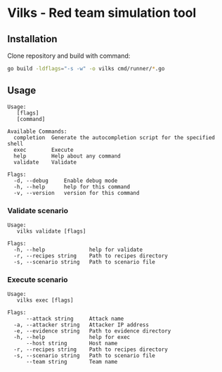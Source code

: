 # Vilks - Red team simulation tool

## Installation

Clone repository and build with command:

```sh
go build -ldflags="-s -w" -o vilks cmd/runner/*.go
```

## Usage

```console
Usage:
   [flags]
   [command]

Available Commands:
  completion  Generate the autocompletion script for the specified shell
  exec        Execute
  help        Help about any command
  validate    Validate

Flags:
  -d, --debug     Enable debug mode
  -h, --help      help for this command
  -v, --version   version for this command
```

### Validate scenario

```console
Usage:
   vilks validate [flags]

Flags:
  -h, --help              help for validate
  -r, --recipes string    Path to recipes directory
  -s, --scenario string   Path to scenario file
```

### Execute scenario

```console
Usage:
   vilks exec [flags]

Flags:
      --attack string     Attack name
  -a, --attacker string   Attacker IP address
  -e, --evidence string   Path to evidence directory
  -h, --help              help for exec
      --host string       Host name
  -r, --recipes string    Path to recipes directory
  -s, --scenario string   Path to scenario file
      --team string       Team name
```
